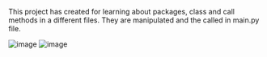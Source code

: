 This project has created for learning about packages, class and call methods in a different files. They are manipulated and the called in main.py file.

![image](https://user-images.githubusercontent.com/50660762/201439843-a0f9a8fd-7fe6-4f21-b177-f0e7627ed048.png)
![image](https://user-images.githubusercontent.com/50660762/201439929-da5fe2d5-1a93-455c-b732-c82ee694927b.png)
